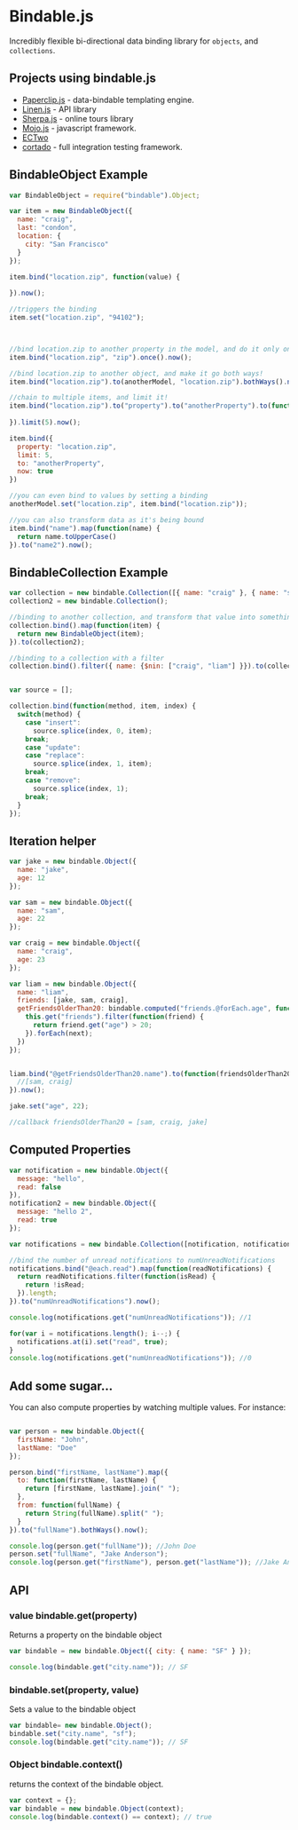 # Bindable.js

Incredibly flexible bi-directional data binding library for `objects`, and `collections`. 

## Projects using bindable.js

- [Paperclip.js](/classdojo/paperclip.js) - data-bindable templating engine.
- [Linen.js](/classdojo/linen.js) - API library
- [Sherpa.js](/classdojo/sherpa.js) - online tours library
- [Mojo.js](/classdojo/mojo.js) - javascript framework.
- [ECTwo](/crcn/node-ectwo)
- [cortado](/crcn/cortado) - full integration testing framework. 


## BindableObject Example

```javascript
var BindableObject = require("bindable").Object;

var item = new BindableObject({
  name: "craig",
  last: "condon",
  location: {
    city: "San Francisco"
  }
});

item.bind("location.zip", function(value) {
  
}).now();

//triggers the binding
item.set("location.zip", "94102"); 



//bind location.zip to another property in the model, and do it only once
item.bind("location.zip", "zip").once().now();

//bind location.zip to another object, and make it go both ways!
item.bind("location.zip").to(anotherModel, "location.zip").bothWays().now();

//chain to multiple items, and limit it!
item.bind("location.zip").to("property").to("anotherProperty").to(function(value) {
  
}).limit(5).now();

item.bind({
  property: "location.zip",
  limit: 5,
  to: "anotherProperty",
  now: true
})

//you can even bind to values by setting a binding
anotherModel.set("location.zip", item.bind("location.zip"));

//you can also transform data as it's being bound
item.bind("name").map(function(name) {
  return name.toUpperCase()
}).to("name2").now();

```

## BindableCollection Example

```javascript
var collection = new bindable.Collection([{ name: "craig" }, { name: "sam" }, { name: "liam" }]),
collection2 = new bindable.Collection();

//binding to another collection, and transform that value into something else
collection.bind().map(function(item) {
  return new BindableObject(item);
}).to(collection2);

//binding to a collection with a filter
collection.bind().filter({ name: {$nin: ["craig", "liam"] }}).to(collection2).now();


var source = [];

collection.bind(function(method, item, index) {
  switch(method) {
    case "insert": 
      source.splice(index, 0, item);
    break;
    case "update":
    case "replace":
      source.splice(index, 1, item);
    break;
    case "remove":
      source.splice(index, 1);
    break;
  }
});
```

## Iteration helper

```javascript
var jake = new bindable.Object({
  name: "jake",
  age: 12
});

var sam = new bindable.Object({
  name: "sam",
  age: 22
});

var craig = new bindable.Object({
  name: "craig",
  age: 23
});

var liam = new bindable.Object({
  name: "liam",
  friends: [jake, sam, craig],
  getFriendsOlderThan20: bindable.computed("friends.@forEach.age", function(next) {
    this.get("friends").filter(function(friend) {
      return friend.get("age") > 20;
    }).forEach(next);
  })
});


liam.bind("@getFriendsOlderThan20.name").to(function(friendsOlderThan20) {
  //[sam, craig]
}).now();

jake.set("age", 22);

//callback friendsOlderThan20 = [sam, craig, jake]
```


## Computed Properties


```javascript
var notification = new bindable.Object({
  message: "hello",
  read: false
}),
notification2 = new bindable.Object({
  message: "hello 2",
  read: true
});

var notifications = new bindable.Collection([notification, notification2]);

//bind the number of unread notifications to numUnreadNotifications
notifications.bind("@each.read").map(function(readNotifications) {
  return readNotifications.filter(function(isRead) {
    return !isRead;
  }).length;
}).to("numUnreadNotifications").now();

console.log(notifications.get("numUnreadNotifications")); //1

for(var i = notifications.length(); i--;) {
  notifications.at(i).set("read", true);
}
console.log(notifications.get("numUnreadNotifications")); //0

```

## Add some sugar...

You can also compute properties by watching multiple values. For instance:

```javascript

var person = new bindable.Object({
  firstName: "John",
  lastName: "Doe"
});

person.bind("firstName, lastName").map({
  to: function(firstName, lastName) {
    return [firstName, lastName].join(" ");
  },
  from: function(fullName) {
    return String(fullName).split(" ");
  }
}).to("fullName").bothWays().now();

console.log(person.get("fullName")); //John Doe
person.set("fullName", "Jake Anderson"); 
console.log(person.get("firstName"), person.get("lastName")); //Jake Anderson
```


## API


### value bindable.get(property)

Returns a property on the bindable object

```javascript
var bindable = new bindable.Object({ city: { name: "SF" } });

console.log(bindable.get("city.name")); // SF
```

### bindable.set(property, value)

Sets a value to the bindable object

```javascript
var bindable= new bindable.Object();
bindable.set("city.name", "sf");
console.log(bindable.get("city.name")); // SF
```

### Object bindable.context()

returns the context of the bindable object.

```javascript
var context = {};
var bindable = new bindable.Object(context);
console.log(bindable.context() == context); // true
```